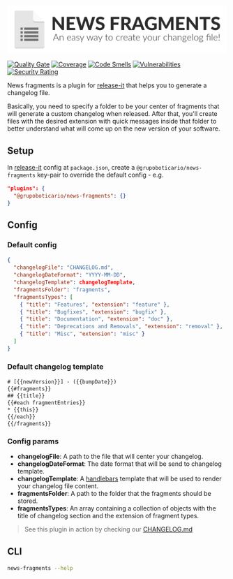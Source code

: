 <p align="center">
   <img src="./changelog.png" alt="Logo" title="Logo" />
</p>

[![Quality Gate](https://sonarcloud.io/api/project_badges/measure?project=54b291df-ce9e-4a5f-b1dd-36cb380195ec&metric=alert_status)](https://sonarqube.com/dashboard/index/54b291df-ce9e-4a5f-b1dd-36cb380195ec) [![Coverage](https://sonarcloud.io/api/project_badges/measure?project=54b291df-ce9e-4a5f-b1dd-36cb380195ec&metric=coverage)](https://sonarqube.com/dashboard/index/54b291df-ce9e-4a5f-b1dd-36cb380195ec) [![Code Smells](https://sonarcloud.io/api/project_badges/measure?project=54b291df-ce9e-4a5f-b1dd-36cb380195ec&metric=code_smells)](https://sonarqube.com/dashboard/index/54b291df-ce9e-4a5f-b1dd-36cb380195ec) [![Vulnerabilities](https://sonarcloud.io/api/project_badges/measure?project=54b291df-ce9e-4a5f-b1dd-36cb380195ec&metric=vulnerabilities)](https://sonarqube.com/dashboard/index/54b291df-ce9e-4a5f-b1dd-36cb380195ec) [![Security Rating](https://sonarcloud.io/api/project_badges/measure?project=54b291df-ce9e-4a5f-b1dd-36cb380195ec&metric=security_rating)](https://sonarqube.com/dashboard/index/54b291df-ce9e-4a5f-b1dd-36cb380195ec)

News fragments is a plugin for [release-it](https://github.com/release-it/release-it) that helps you to generate a changelog file.

Basically, you need to specify a folder to be your center of fragments that will generate a custom changelog when released. After that, you'll create files with the desired extension with quick messages inside that folder to better understand what will come up on the new version of your software.

## Setup

In [release-it](https://github.com/release-it/release-it) config at `package.json`, create a `@grupoboticario/news-fragments` key-pair to override the default config - e.g.

```json
"plugins": {
  "@grupoboticario/news-fragments": {}
}
```

## Config

### Default config

```json
{
  "changelogFile": "CHANGELOG.md",
  "changelogDateFormat": "YYYY-MM-DD",
  "changelogTemplate": changelogTemplate,
  "fragmentsFolder": "fragments",
  "fragmentsTypes": [
    { "title": "Features", "extension": "feature" },
    { "title": "Bugfixes", "extension": "bugfix" },
    { "title": "Documentation", "extension": "doc" },
    { "title": "Deprecations and Removals", "extension": "removal" },
    { "title": "Misc", "extension": "misc" }
  ]
}
```

### Default changelog template

```
# [{{newVersion}}] - ({{bumpDate}})
{{#fragments}}
## {{title}}
{{#each fragmentEntries}}
* {{this}}
{{/each}}
{{/fragments}}
```

### Config params

- **changelogFile**: A path to the file that will center your changelog.
- **changelogDateFormat**: The date format that will be send to changelog template.
- **changelogTemplate**: A [handlebars](https://www.npmjs.com/package/handlebars) template that will be used to render your changelog file content.
- **fragmentsFolder**: A path to the folder that the fragments should be stored.
- **fragmentsTypes**: An array containing a collection of objects with the title of changelog section and the extension of fragment types.

> See this plugin in action by checking our [CHANGELOG.md](./CHANGELOG.md)

## CLI

```bash
news-fragments --help
```
